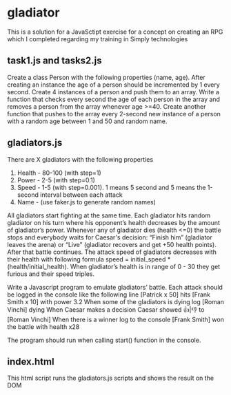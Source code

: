 # gladiator
This is a solution for a JavaSctipt exercise for a concept on creating an RPG which I completed regarding my training in Simply technologies


## task1.js and tasks2.js
Create a class Person with the following properties (name, age). After creating an instance the age of a person should be incremented by 1 every second. Create 4 instances of a person and push them to an array. Write a function that checks every second the age of each person in the array and removes a person from the array whenever age >=40. Create another function that pushes to the array every 2-second new instance of a person with a random age between 1 and 50 and random name.


## gladiators.js
There are X gladiators with the following properties
1. Health - 80-100 (with step=1)
2. Power - 2-5 (with step=0.1)
3. Speed - 1-5 (with step=0.001). 1 means 5 second and 5 means the 1-second interval between each attack
4. Name - (use faker.js to generate random names)

All gladiators start fighting at the same time. Each gladiator hits random gladiator on his turn where his opponent’s health decreases by the amount of gladiator’s power. Whenever any of gladiator dies (health <=0) the battle stops and everybody waits for Caesar's decision: “Finish him” (gladiator leaves the arena) or “Live” (gladiator recovers and get +50 health points). After that battle continues. The attack speed of gladiators decreases with their health with following formula speed = initial_speed * (health/initial_health). When gladiator’s health is in range of 0 - 30 they get furious and their speed triples.

Write a Javascript program to emulate gladiators’ battle. Each attack should be logged in the console like the following line
[Patrick x 50] hits [Frank Smith x 10] with power 3.2
When some of the gladiators is dying log
[Roman Vinchi] dying
When Caesar makes a decision
Caesar showed 👍|👎 to [Roman Vinchi]
When there is a winner log to the console
[Frank Smith] won the battle with health x28

The program should run when calling start() function in the console.

## index.html
This html script runs the gladiators.js scripts and shows the result on the DOM





